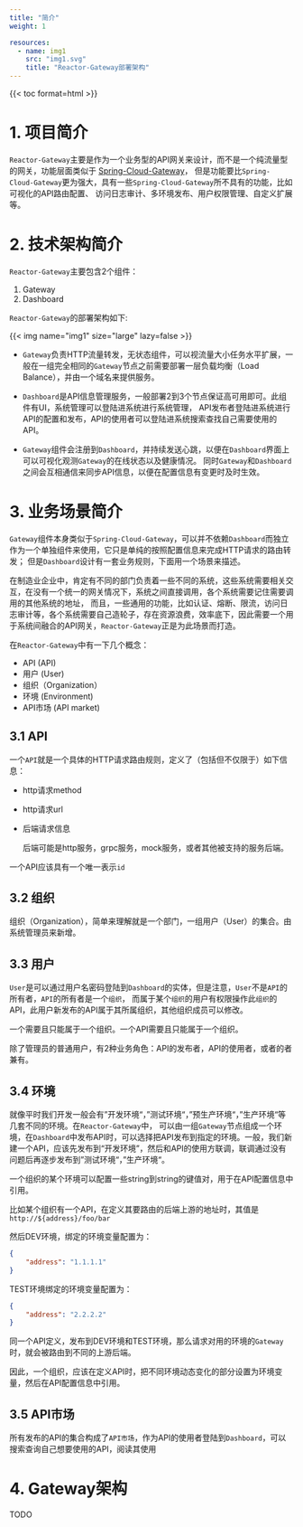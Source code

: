 ```yaml
---
title: "简介"
weight: 1

resources:
  - name: img1
    src: "img1.svg"
    title: "Reactor-Gateway部署架构"
---
```


{{< toc format=html >}}

# 1. 项目简介

`Reactor-Gateway`主要是作为一个业务型的API网关来设计，而不是一个纯流量型的网关，功能层面类似于
[Spring-Cloud-Gateway](https://github.com/spring-cloud/spring-cloud-gateway)，
但是功能要比`Spring-Cloud-Gateway`更为强大，具有一些`Spring-Cloud-Gateway`所不具有的功能，比如可视化的API路由配置、
访问日志审计、多环境发布、用户权限管理、自定义扩展等。

# 2. 技术架构简介

`Reactor-Gateway`主要包含2个组件：

1. Gateway
2. Dashboard

`Reactor-Gateway`的部署架构如下:

{{< img name="img1" size="large" lazy=false >}}

- `Gateway`负责HTTP流量转发，无状态组件，可以视流量大小任务水平扩展，一般在一组完全相同的`Gateway`节点之前需要部署一层负载均衡（Load Balance），并由一个域名来提供服务。

- `Dashboard`是API信息管理服务，一般部署2到3个节点保证高可用即可。此组件有UI，系统管理可以登陆进系统进行系统管理，
    API发布者登陆进系统进行API的配置和发布，API的使用者可以登陆进系统搜索查找自己需要使用的API。

- `Gateway`组件会注册到`Dashboard`，并持续发送心跳，以便在`Dashboard`界面上可以可视化观测`Gateway`的在线状态以及健康情况。
    同时`Gateway`和`Dashboard`之间会互相通信来同步API信息，以便在配置信息有变更时及时生效。

# 3. 业务场景简介

`Gateway`组件本身类似于`Spring-Cloud-Gateway`，可以并不依赖`Dashboard`而独立作为一个单独组件来使用，它只是单纯的按照配置信息来完成HTTP请求的路由转发；
但是`Dashboard`设计有一套业务规则，下面用一个场景来描述。

在制造业企业中，肯定有不同的部门负责着一些不同的系统，这些系统需要相关交互，在没有一个统一的网关情况下，系统之间直接调用，各个系统需要记住需要调用的其他系统的地址，
而且，一些通用的功能，比如认证、熔断、限流，访问日志审计等，各个系统需要自己造轮子，存在资源浪费，效率底下，因此需要一个用于系统间融合的API网关，`Reactor-Gateway`正是为此场景而打造。

在`Reactor-Gateway`中有一下几个概念：

- API (API)
- 用户 (User)
- 组织（Organization）
- 环境 (Environment)
- API市场 (API market)

## 3.1 API

一个`API`就是一个具体的HTTP请求路由规则，定义了（包括但不仅限于）如下信息：

- http请求method

- http请求url

- 后端请求信息

    后端可能是http服务，grpc服务，mock服务，或者其他被支持的服务后端。

一个API应该具有一个唯一表示`id`

## 3.2 组织

组织（Organization），简单来理解就是一个部门，一组用户（User）的集合。由系统管理员来新增。

## 3.3 用户

`User`是可以通过用户名密码登陆到`Dashboard`的实体，但是注意，`User`不是`API`的所有者，`API`的所有者是一个`组织`，
而属于某个`组织`的用户有权限操作此`组织`的API，此用户新发布的API属于其所属组织，其他组织成员可以修改。

一个需要且只能属于一个组织。一个API需要且只能属于一个组织。

除了管理员的普通用户，有2种业务角色：API的发布者，API的使用者，或者的者兼有。

## 3.4 环境

就像平时我们开发一般会有”开发环境“，”测试环境“，”预生产环境“，”生产环境“等几套不同的环境。在`Reactor-Gateway`中，
可以由一组`Gateway`节点组成一个环境，在`Dashboard`中发布API时，可以选择把API发布到指定的环境。一般，我们新建一个API，应该先发布到“开发环境”，然后和API的使用方联调，联调通过没有问题后再逐步发布到”测试环境“，”生产环境“。

一个组织的某个环境可以配置一些string到string的键值对，用于在API配置信息中引用。

比如某个组织有一个API，在定义其要路由的后端上游的地址时，其值是`http://${address}/foo/bar`

然后DEV环境，绑定的环境变量配置为：

```json
{
    "address": "1.1.1.1"
}
```

TEST环境绑定的环境变量配置为：

```json
{
    "address": "2.2.2.2"
}
```

同一个API定义，发布到DEV环境和TEST环境，那么请求对用的环境的`Gateway`时，就会被路由到不同的上游后端。

因此，一个组织，应该在定义API时，把不同环境动态变化的部分设置为环境变量，然后在API配置信息中引用。

## 3.5 API市场

所有发布的API的集合构成了`API市场`，作为API的使用者登陆到`Dashboard`，可以搜索查询自己想要使用的API，阅读其使用

# 4. Gateway架构

TODO

